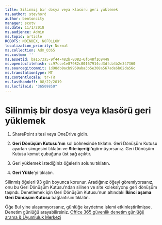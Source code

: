 ```yaml
---
title: Silinmiş bir dosya veya klasörü geri yüklemek
ms.author: stevhord
author: bentoncity
manager: scotv
ms.date: 11/1/2018
ms.audience: Admin
ms.topic: article
ROBOTS: NOINDEX, NOFOLLOW
localization_priority: Normal
ms.collection: Adm_O365
ms.custom: ''
ms.assetid: ba1573a5-9f44-482b-8082-6f648f169449
ms.openlocfilehash: cc97cce1e87982c00167914cd3dfcb4b2e347360
ms.sourcegitcommit: 1d98db8acb9959aba3b5e308a567ade6b62da56c
ms.translationtype: MT
ms.contentlocale: tr-TR
ms.lasthandoff: 08/22/2019
ms.locfileid: "36509850"
---
```

# <a name="restore-a-deleted-file-or-folder"></a>Silinmiş bir dosya veya klasörü geri yüklemek

1. SharePoint sitesi veya OneDrive gidin.
    
2. **Geri Dönüşüm Kutusu'nın** sol bölmesinde tıklatın. Geri Dönüşüm Kutusu ayarları simgesini tıklatın ve **Site içeriği'ı**görmüyorsanız. Geri Dönüşüm Kutusu komut çubuğunu üst sağ açıktır.
    
3. Geri yüklemek istediğiniz öğelerin solunu tıklatın.
    
4. **Geri Yükle**'yi tıklatın.
    
Silinmiş öğeleri 93 gün boyunca korunur. Aradığınız öğeyi göremiyorsanız, onu bu Geri Dönüşüm Kutusu'ndan silinen ve site koleksiyonu geri dönüşüm taşındı. Denetlemek için Geri Dönüşüm Kutusu'nun altındaki **İkinci aşama Geri Dönüşüm Kutusu** bağlantısını tıklatın. 
  
Öğe Bul yine ulaşamıyorsanız, günlüğe kaydetme işlemi etkinleştirilmişse, Denetim günlüğü arayabilirsiniz. [Office 365 güvenlik denetim günlüğü arama &amp; Uyumluluk Merkezi](https://support.office.com/article/0d4d0f35-390b-4518-800e-0c7ec95e946c.aspx)
  

